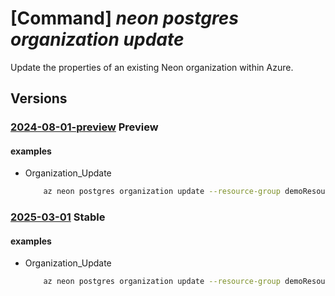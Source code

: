 # [Command] _neon postgres organization update_

Update the properties of an existing Neon organization within Azure.

## Versions

### [2024-08-01-preview](/Resources/mgmt-plane/L3N1YnNjcmlwdGlvbnMve30vcmVzb3VyY2Vncm91cHMve30vcHJvdmlkZXJzL25lb24ucG9zdGdyZXMvb3JnYW5pemF0aW9ucy97fQ==/2024-08-01-preview.xml) **Preview**

<!-- mgmt-plane /subscriptions/{}/resourcegroups/{}/providers/neon.postgres/organizations/{} 2024-08-01-preview -->

#### examples

- Organization_Update
    ```bash
        az neon postgres organization update --resource-group demoResourceGroup --name demoNeonResource --user-details "{first-name:John,last-name:Doe,email-address:johndoe@example.com,upn:johndoe,phone-number:+1234567890}" --company-details "{company-name:DemoCompany,country:USA,office-address:'123 Azure Ave, Redmond, WA',business-phone:+9876543210,domain:democompany.com,number-of-employees:1000}" --partner-organization-properties "{organization-id:org-5678,org-name:PartnerOrg,single-sign-on-properties:{single-sign-on-state:Enable,enterprise-app-id:app-9876,single-sign-on-url:'https://sso.partnerorg.com',aad-domains:['partnerorg.com']}}" --tags "{environment:production}"
    ```

### [2025-03-01](/Resources/mgmt-plane/L3N1YnNjcmlwdGlvbnMve30vcmVzb3VyY2Vncm91cHMve30vcHJvdmlkZXJzL25lb24ucG9zdGdyZXMvb3JnYW5pemF0aW9ucy97fQ==/2025-03-01.xml) **Stable**

<!-- mgmt-plane /subscriptions/{}/resourcegroups/{}/providers/neon.postgres/organizations/{} 2025-03-01 -->

#### examples

- Organization_Update
    ```bash
        az neon postgres organization update --resource-group demoResourceGroup --name demoNeonResource --user-details "{first-name:John,last-name:Doe,email-address:johndoe@example.com,upn:johndoe,phone-number:+1234567890}" --company-details "{company-name:DemoCompany,country:USA,office-address:'123 Azure Ave, Redmond, WA',business-phone:+9876543210,domain:democompany.com,number-of-employees:1000}" --partner-organization-properties "{organization-id:org-5678,org-name:PartnerOrg,single-sign-on-properties:{single-sign-on-state:Enable,enterprise-app-id:app-9876,single-sign-on-url:'https://sso.partnerorg.com',aad-domains:['partnerorg.com']}}" --tags "{environment:production}"
    ```
